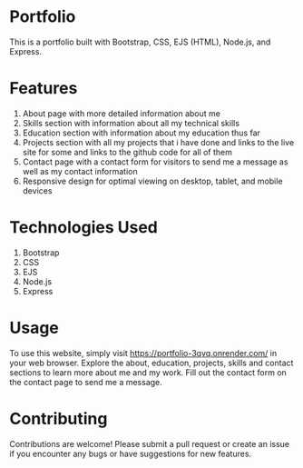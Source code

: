 # Portfolio
This is a portfolio built with Bootstrap, CSS, EJS (HTML), Node.js, and Express.

# Features
1. About page with more detailed information about me
2. Skills section with information about all my technical skills
3. Education section with information about my education thus far
4. Projects section with all my projects that i have done and links to the live site for some and links to the github code for all of them
5. Contact page with a contact form for visitors to send me a message as well as my contact information
6. Responsive design for optimal viewing on desktop, tablet, and mobile devices

# Technologies Used
1. Bootstrap
2. CSS
3. EJS
4. Node.js
5. Express

# Usage
To use this website, simply visit https://portfolio-3qvq.onrender.com/ in your web browser. Explore the about, education, projects, skills and contact sections to learn more about me and my work. Fill out the contact form on the contact page to send me a message.

# Contributing
Contributions are welcome! Please submit a pull request or create an issue if you encounter any bugs or have suggestions for new features.


	
